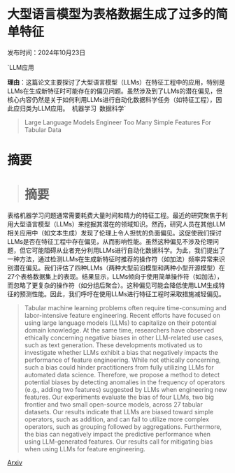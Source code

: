 # 大型语言模型为表格数据生成了过多的简单特征

发布时间：2024年10月23日

`LLM应用

**理由**：这篇论文主要探讨了大型语言模型（LLMs）在特征工程中的应用，特别是LLMs在生成新特征时可能存在的偏见问题。虽然涉及到了LLMs的潜在偏见，但核心内容仍然是关于如何利用LLMs进行自动化数据科学任务（如特征工程），因此应归类为LLM应用。` `机器学习` `数据科学`

> Large Language Models Engineer Too Many Simple Features For Tabular Data

# 摘要

> # 摘要
表格机器学习问题通常需要耗费大量时间和精力的特征工程。最近的研究聚焦于利用大型语言模型（LLMs）来挖掘其潜在的领域知识。然而，研究人员在其他LLM相关应用中（如文本生成）发现了伦理上令人担忧的负面偏见。这促使我们探讨LLMs是否在特征工程中存在偏见，从而影响性能。虽然这种偏见不涉及伦理问题，但它可能阻碍从业者充分利用LLMs进行自动化数据科学。为此，我们提出了一种方法，通过检测LLMs在生成新特征时推荐的操作符（如加法）频率异常来识别潜在偏见。我们评估了四种LLMs（两种大型前沿模型和两种小型开源模型）在27个表格数据集上的表现。结果显示，LLMs倾向于使用简单操作符（如加法），而忽略了更复杂的操作符（如分组后聚合）。这种偏见可能会降低使用LLM生成特征的预测性能。因此，我们呼吁在使用LLMs进行特征工程时采取措施减轻偏见。

> Tabular machine learning problems often require time-consuming and labor-intensive feature engineering. Recent efforts have focused on using large language models (LLMs) to capitalize on their potential domain knowledge. At the same time, researchers have observed ethically concerning negative biases in other LLM-related use cases, such as text generation. These developments motivated us to investigate whether LLMs exhibit a bias that negatively impacts the performance of feature engineering. While not ethically concerning, such a bias could hinder practitioners from fully utilizing LLMs for automated data science. Therefore, we propose a method to detect potential biases by detecting anomalies in the frequency of operators (e.g., adding two features) suggested by LLMs when engineering new features. Our experiments evaluate the bias of four LLMs, two big frontier and two small open-source models, across 27 tabular datasets. Our results indicate that LLMs are biased toward simple operators, such as addition, and can fail to utilize more complex operators, such as grouping followed by aggregations. Furthermore, the bias can negatively impact the predictive performance when using LLM-generated features. Our results call for mitigating bias when using LLMs for feature engineering.

[Arxiv](https://arxiv.org/abs/2410.17787)